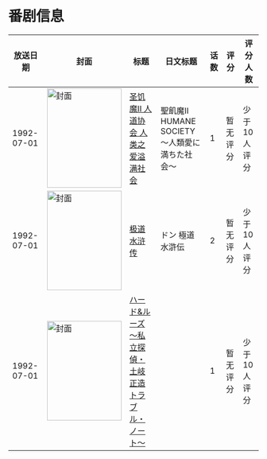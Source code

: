 # 番剧信息

|放送日期|封面|标题|日文标题|话数|评分|评分人数|
|---|---|---|---|---|---|---|
|1992-07-01|<img src="//lain.bgm.tv/pic/cover/c/f4/bc/75192_1NKAv.jpg" alt="封面" style="width:150px;height:200px;object-fit:cover;">|[圣饥魔II 人道协会 人类之爱溢满社会](https://bangumi.tv/subject/75192)|聖飢魔II HUMANE SOCIETY 〜人類愛に満ちた社会〜|1|暂无评分|少于10人评分|
|1992-07-01|<img src="//lain.bgm.tv/pic/cover/c/a6/00/79988_tUU0I.jpg" alt="封面" style="width:150px;height:200px;object-fit:cover;">|[极道水浒传](https://bangumi.tv/subject/79988)|ドン 極道水滸伝|2|暂无评分|少于10人评分|
|1992-07-01|<img src="//lain.bgm.tv/pic/cover/c/09/a2/193548_9x1bM.jpg" alt="封面" style="width:150px;height:200px;object-fit:cover;">|[ハード&ルーズ 〜私立探偵・土岐正造トラブル・ノート〜](https://bangumi.tv/subject/193548)||1|暂无评分|少于10人评分|
